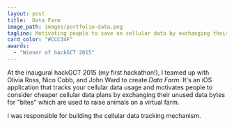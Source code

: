 ```yaml
---
layout: post
title:  Data Farm
image_path: images/portfolio-data.png
tagline: Motivating people to save on cellular data by exchanging their unused data bytes for "bites"
card_color: "#CCC34F"
awards:
  - "Winner of hackGCT 2015"
---
```


At the inaugural hackGCT 2015 (my first hackathon!), I teamed up with Olivia Ross, Nico Cobb, and John Ward to create *Data Farm*. It's an iOS application that tracks your cellular data usage and motivates people to consider cheaper cellular data plans by exchanging their unused data bytes for "bites" which are used to raise animals on a virtual farm.

I was responsible for building the cellular data tracking mechanism.
